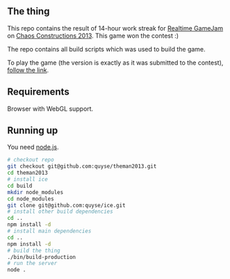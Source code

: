 ## The thing

This repo contains the result of 14-hour work streak for [Realtime GameJam](http://2013.chaosconstructions.ru/party/realtime#8) on [Chaos Constructions 2013](http://2013.chaosconstructions.ru/). This game won the contest :)

The repo contains all build scripts which was used to build the game.

To play the game (the version is exactly as it was submitted to the contest), [follow the link](quyse.github.io/theman2013/game-cc2013).

## Requirements

Browser with WebGL support.

## Running up

You need [node.js](http://nodejs.org/).

```bash
# checkout repo
git checkout git@github.com:quyse/theman2013.git
cd theman2013
# install ice
cd build
mkdir node_modules
cd node_modules
git clone git@github.com:quyse/ice.git
# install other build dependencies
cd ..
npm install -d
# install main dependencies
cd ..
npm install -d
# build the thing
./bin/build-production
# run the server
node .
```
